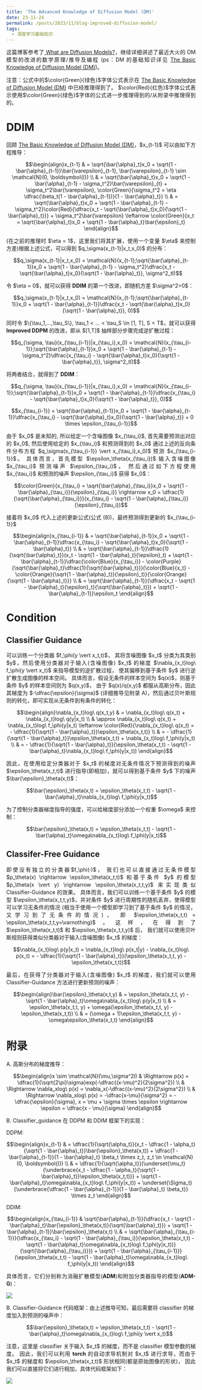 ```yaml
---
title: 'The Advanced Knowledge of Diffusion Model (DM)'
date: 23-11-24
permalink: /posts/2023/11/blog-improved-diffusion-model/
tags:
  - 深度学习基础知识
---
```


<p style="text-align:justify; text-justify:inter-ideograph;">这篇博客参考了<a href="https://lilianweng.github.io/posts/2021-07-11-diffusion-models/" target="_blank">
What are Diffusion Models?</a>，继续详细讲述了最近大火的 DM 模型的改进的数学原理/推导及编程
(ps：DM 的基础知识详见 <a href="https://cai-jianfeng.github.io/posts/2023/11/blog-diffusion-model/" target="_blank">The Basic Knowledge of Diffusion Model (DM)</a>)。</p>

<p style="text-align:justify; text-justify:inter-ideograph;">注意：公式中的$\color{Green}{绿色}$字体公式表示在 <a href="https://cai-jianfeng.github.io/posts/2023/11/blog-diffusion-model/" target="_blank">The Basic Knowledge of Diffusion Model (DM)</a> 中已经推理得到了。
$\color{Red}{红色}$字体公式表示使用$\color{Green}{绿色}$字体的公式进一步推理得到的/从附录中推理得到的。

<h1>DDIM</h1>

<p style="text-align:justify; text-justify:inter-ideograph;">回顾 <a href="https://cai-jianfeng.github.io/posts/2023/11/blog-diffusion-model/" target="_blank">The Basic Knowledge of Diffusion Model (DM)</a>，$x_{t-1}$ 可以由如下方程推导：</p>

$$\begin{align}x_{t-1} & = \sqrt{\bar{\alpha}_t}x_0 + \sqrt{1 - \bar{\alpha}_{t-1}}\bar{\varepsilon}_{t-1}, \bar{\varepsilon}_{t-1} \sim \mathcal{N}(0, \boldsymbol{I}) \\ 
& = \sqrt{\bar{\alpha}_t}x_0 + \sqrt{1 - \bar{\alpha}_{t-1} - \sigma_t^2}\bar{\varepsilon}_{t} + \sigma_t^2\bar{\varepsilon}, \color{Green}{\sigma_t^2 = \eta \dfrac{\beta_t(1 - \bar{\alpha}_{t-1})}{1 - \bar{\alpha}_t}} \\ 
& = \sqrt{\bar{\alpha}_t}x_0 + \sqrt{1 - \bar{\alpha}_{t-1} - \sigma_t^2}\color{Red}{\dfrac{x_t - \sqrt{\bar{\alpha}_t}x_0}{\sqrt{1 - \bar{\alpha}_t}}} + \sigma_t^2\bar{\varepsilon} \leftarrow \color{Green}{x_t = \sqrt{\bar{\alpha}_t}x_0 + \sqrt{1 - \bar{\alpha}_t}\bar{\epsilon}_t} \end{align}$$

<p style="text-align:justify; text-justify:inter-ideograph;">(在之前的推理时 $\eta = 1$，这里我们将其扩展，使用一个变量 $\eta$ 来控制方差)根据上述公式，可以得到 $q_\sigma(x_{t-1}|x_t,x_0)$ 的分布：</p>

$$q_\sigma(x_{t-1}|x_t,x_0) = \mathcal{N}(x_{t-1};\sqrt{\bar{\alpha}_{t-1}}x_0 + \sqrt{1 - \bar{\alpha}_{t-1} - \sigma_t^2}\dfrac{x_t - \sqrt{\bar{\alpha}_t}x_0}{\sqrt{1 - \bar{\alpha}_t}}, \sigma^2_tI)$$

<p style="text-align:justify; text-justify:inter-ideograph;">令 $\eta = 0$，就可以获得 <b>DDIM</b> 的第一个改进，即随机方差 $\sigma^2=0$：</p>

$$q_\sigma(x_{t-1}|x_t,x_0) = \mathcal{N}(x_{t-1};\sqrt{\bar{\alpha}_{t-1}}x_0 + \sqrt{1 - \bar{\alpha}_{t-1}}\dfrac{x_t - \sqrt{\bar{\alpha}_t}x_0}{\sqrt{1 - \bar{\alpha}_t}}, 0)$$

<p style="text-align:justify; text-justify:inter-ideograph;">同时令 $\{\tau_1,...,\tau_S\}, \tau_1 < ... < \tau_S \in [1, T], S < T$，就可以获得 <b>Improved DDPM</b> 的改进，即从 $[1,T]$ 抽样部分步骤完成逆扩散过程：</p>

$$q_{\sigma, \tau}(x_{\tau_{i-1}}|x_{\tau_i},x_0) = \mathcal{N}(x_{\tau_{i-1}};\sqrt{\bar{\alpha}_{t-1}}x_0 + \sqrt{1 - \bar{\alpha}_{t-1} - \sigma_t^2}\dfrac{x_{\tau_i} - \sqrt{\bar{\alpha}_t}x_0}{\sqrt{1 - \bar{\alpha}_t}}, \sigma^2_tI)$$ 

<p style="text-align:justify; text-justify:inter-ideograph;">将两者结合，就得到了 <b>DDIM</b>：</p>

$$q_{\sigma, \tau}(x_{\tau_{i-1}}|x_{\tau_i},x_0) = \mathcal{N}(x_{\tau_{i-1}};\sqrt{\bar{\alpha}_{t-1}}x_0 + \sqrt{1 - \bar{\alpha}_{t-1}}\dfrac{x_{\tau_i} - \sqrt{\bar{\alpha}_t}x_0}{\sqrt{1 - \bar{\alpha}_t}}, 0)$$

$$x_{\tau_{i-1}} = \sqrt{\bar{\alpha}_{t-1}}x_0 + \sqrt{1 - \bar{\alpha}_{t-1}}\dfrac{x_{\tau_i} - \sqrt{\bar{\alpha}_t}x_0}{\sqrt{1 - \bar{\alpha}_t}} + 0 \times \epsilon_{\tau_{i-1}}$$

<p style="text-align:justify; text-justify:inter-ideograph;">由于 $x_0$ 是未知的, 所以给定一个含噪图像 $x_{\tau_i}$, 首先需要预测出对应的 $x_0$, 
然后使用给定的 $x_{\tau_i}$ 和预测得到的 $x_0$ 通过上述的反向条件分布方程 $q_\sigma(x_{\tau_{i-1}} \vert x_{\tau_i},x_0)$ 预测 $x_{\tau_{i-1}}$。
具体而言，首先模型 $\epsilon_\theta(x_{\tau_i})$ 输入含噪图像 $x_{\tau_i}$ 预测噪声 $\epsilon_{\tau_i}$，
然后通过如下方程使用 $x_{\tau_i}$ 和预测的噪声 $\epsilon_{\tau_i}$ 获得 $x_0$：</p>

$$\color{Green}{x_{\tau_i} = \sqrt{\bar{\alpha}_{\tau_i}}x_0 + \sqrt{1 - \bar{\alpha}_{\tau_i}}{\epsilon}_{\tau_i}} \rightarrow  x_0 = \dfrac{1}{\sqrt{\bar{\alpha}_{\tau_i}}}(x_{\tau_i} - \sqrt{1 - \bar{\alpha}_{\tau_i}}{\epsilon}_{\tau_i})$$

<p style="text-align:justify; text-justify:inter-ideograph;">接着将 $x_0$ 代入上述的更新公式(公式 (8))，最终预测得到更新的 $x_{\tau_{i-1}}$

$$\begin{align}x_{\tau_{i-1}} & = \sqrt{\bar{\alpha}_{t-1}}x_0 + \sqrt{1 - \bar{\alpha}_{t-1}}\dfrac{x_{\tau_i} - \sqrt{\bar{\alpha}_t}x_0}{\sqrt{1 - \bar{\alpha}_t}} \\ 
&  = \sqrt{\bar{\alpha}_{t-1}}\dfrac{1}{\sqrt{\bar{\alpha}_t}}(x_t - \sqrt{1 - \bar{\alpha}_t}{\epsilon}_t) + \sqrt{1 - \bar{\alpha}_{t-1}}\dfrac{\color{Blue}{x_{\tau_i}} - \color{Purple}{\sqrt{\bar{\alpha}_t}\dfrac{1}{\sqrt{\bar{\alpha}_t}}}(\color{Blue}{x_t} - \color{Orange}{\sqrt{1 - \bar{\alpha}_t}}{\epsilon}_t)}{\color{Orange}{\sqrt{1 - \bar{\alpha}_t}}} \\ & = \sqrt{\bar{\alpha}_{t-1}}(\dfrac{x_t - \sqrt{1 - \bar{\alpha}_t}{\epsilon}_t}{\sqrt{\bar{\alpha}_t}}) + \sqrt{1 - \bar{\alpha}_{t-1}}\epsilon_t \end{align}$$

<h1>Condition</h1>

<h2>Classifier Guidance</h2>

<p style="text-align:justify; text-justify:inter-ideograph;">可以训练一个分类器 $f_\phi(y \vert x_t,t)$，
其将含噪图像 $x_t$ 分类为其类别 $y$，然后使用分类器对于输入(含噪图像) $x_t$ 的梯度 $\nabla_{x_t}log\ f_\phi(y \vert x_t)$ 来指导模型的逆扩散过程，
使其偏移到基于条件 $y$ 进行逆扩散生成图像的样本空间。
具体而言，假设无条件的样本空间为 $q(x)$，则基于条件 $y$ 的样本空间则为 $q(x,y)$，
由于 $q(x)/q(x,y)$ 都服从高斯分布，因此其梯度为 $-\dfrac{\epsilon}{\sigma}$ (详细推导见附录 A)，然后通过贝叶斯规则的转化，即可实现从无条件到有条件的转化：</p>

$$\begin{align}\nabla_{x_t}log\ q(x_t,y) & = \nabla_{x_t}log\ q(x_t) + \nabla_{x_t}log\ q(y|x_t) \\ & \approx \nabla_{x_t}log\ q(x_t) + \nabla_{x_t}log\ f_\phi(y|x_t) \leftarrow \color{Red}{\nabla_{x_t}log\ q(x_t) = - \dfrac{1}{\sqrt{1 - \bar{\alpha}_t}}\epsilon_\theta(x_t,t)} \\ 
& = - \dfrac{1}{\sqrt{1 - \bar{\alpha}_t}}\epsilon_\theta(x_t,t) + \nabla_{x_t}log\ f_\phi(y|x_t) \\ 
& = - \dfrac{1}{\sqrt{1 - \bar{\alpha}_t}}(\epsilon_\theta(x_t,t) - \sqrt{1 - \bar{\alpha}_t}\nabla_{x_t}log\ f_\phi(y|x_t)) \end{align}$$ 

<p style="text-align:justify; text-justify:inter-ideograph;">因此，在使用给定分类器对于 $x_t$ 的梯度对无条件情况下预测得到的噪声 $\epsilon_\theta(x_t,t)$ 进行指导(即相加)，就可以得到基于条件 $y$ 下的噪声 $\bar{\epsilon}_\theta(x,t)$：</p>

$$\bar{\epsilon}_\theta(x,t) = \epsilon_\theta(x_t,t) - \sqrt{1 - \bar{\alpha}_t}\nabla_{x_t}log\ f_\phi(y|x_t)$$

<p style="text-align:justify; text-justify:inter-ideograph;">为了控制分类器梯度指导的强度，可以给梯度部分添加一个权重 $\omega$ 来控制：</p>

$$\bar{\epsilon}_\theta(x,t) = \epsilon_\theta(x_t,t) - \sqrt{1 - \bar{\alpha}_t}\omega\nabla_{x_t}log\ f_\phi(y|x_t)$$

<h2>Classifer-Free Guidance</h2>

<p style="text-align:justify; text-justify:inter-ideograph;">即使没有独立的分类器$f_\phi(·)$，
我们也可以直接通过无条件模型 $p_\theta(x) \rightarrow \epsilon_\theta(x_t,t)$ 和基于条件 $y$ 的模型 $p_\theta(x \vert y) \rightarrow \epsilon_\theta(x_t,t,y)$ 来实现类似 Classifier-Guidance 的效果。
具体而言，我们可以训练一个基于条件 $y$ 的模型 $\epsilon_\theta(x_t,t,y)$，并对条件 $y$ 进行周期性的随机丢弃，使得模型可以学习无条件的情况
(相当于使用一个模型即学习到了基于条件 $y$ 的情况，又学习到了无条件的情况)，
即 $\epsilon_\theta(x_t,t) = \epsilon_\theta(x_t,t,y=\varnothing)$。这样，在得到了 $\epsilon_\theta(x_t,t)$ 和 $\epsilon_\theta(x_t,t,y)$ 后，
我们就可以使用贝叶斯规则获得类似分类器对于输入(含噪图像) $x_t$ 的梯度：</p>

$$\nabla_{x_t}log\ p(y|x_t) = \nabla_{x_t}log\ p(x_t|y) - \nabla_{x_t}log\ p(x_t) = - \dfrac{1}{\sqrt{1 - \bar{\alpha}_t}}(\epsilon_\theta(x_t,t, y) - \epsilon_\theta(x_t,t))$$

<p style="text-align:justify; text-justify:inter-ideograph;">最后，在获得了分类器对于输入(含噪图像) $x_t$ 的梯度，我们就可以使用 Classifier-Guidance 方法进行更新预测的噪声：</p>

$$\begin{align}\bar{\epsilon}_\theta(x,t,y) & = \epsilon_\theta(x_t,t, y) - \sqrt{1 - \bar{\alpha}_t}\omega\nabla_{x_t}log\ p(y|x_t) \\ & = \epsilon_\theta(x_t,t, y) + \omega(\epsilon_\theta(x_t,t, y) - \epsilon_\theta(x_t,t)) \\ & = (\omega + 1)\epsilon_\theta(x_t,t, y) - \omega\epsilon_\theta(x_t,t) \end{align}$$

<h1>附录</h1>

A. 高斯分布的梯度推导：

$$\begin{align}x \sim \mathcal{N}(\mu,\sigma^2I) & \Rightarrow p(x) = \dfrac{1}{\sqrt{2\pi}\sigma}exp(-\dfrac{(x-\mu)^2}{2\sigma^2}) \\
& \Rightarrow \nabla_xlog\ p(x) = \nabla_x(-\dfrac{(x-\mu)^2}{2\sigma^2}) \\
& \Rightarrow \nabla_xlog\ p(x) = -\dfrac{x-\mu}{\sigma^2} = -\dfrac{\epsilon}{\sigma}, x = \mu + \sigma \times \epsilon \rightarrow \epsilon = \dfrac{x - \mu}{\sigma} \end{align}$$

B. Classifier_guidance 在 DDPM 和 DDIM 框架下的实现：

<p style="text-align:justify; text-justify:inter-ideograph;">DDPM: </p>

$$\begin{align}x_{t-1} & = \dfrac{1}{\sqrt{\alpha_t}}(x_t - \dfrac{1 - \alpha_t}{\sqrt{1 - \bar{\alpha}_t}}\bar{\epsilon}_\theta(x,t)) + \dfrac{1 - \bar{\alpha}_{t-1}}{1 - \bar{\alpha}_t} \beta_t \times z_t, z_t \in \mathcal{N}(0, \boldsymbol{I}) \\ & = \dfrac{1}{\sqrt{\alpha_t}}(\underset{\mu_t}{\underbrace{x_t - \dfrac{1 - \alpha_t}{\sqrt{1 - \bar{\alpha}_t}}\epsilon_\theta(x_t,t)}} + \sqrt{1 - \bar{\alpha}_t}\omega\nabla_{x_t}log\ f_\phi(y|x_t)) + \underset{\Sigma_t}{\underbrace{\dfrac{1 - \bar{\alpha}_{t-1}}{1 - \bar{\alpha}_t} \beta_t}} \times z_t \end{align}$$

<p style="text-align:justify; text-justify:inter-ideograph;">DDIM: </p>

$$\begin{align}x_{\tau_{i-1}} & \sqrt{\bar{\alpha}_{t-1}}(\dfrac{x_t - \sqrt{1 - \bar{\alpha}_t}\bar{\epsilon}_\theta(x,t)}{\sqrt{\bar{\alpha}_t}}) + \sqrt{1 - \bar{\alpha}_{t-1}}\bar{\epsilon}_\theta(x,t) \\ & = \sqrt{\bar{\alpha}_{\tau_{i-1}}}(\dfrac{x_{\tau_i} - \sqrt{1 - \bar{\alpha}_{\tau_i}}(\epsilon_\theta(x_t,t) - \sqrt{1 - \bar{\alpha}_t}\omega\nabla_{x_t}log\ f_\phi(y|x_t))}{\sqrt{\bar{\alpha}_{\tau_i}}}) + \sqrt{1 - \bar{\alpha}_{\tau_{i-1}}}(\epsilon_\theta(x_t,t) - \sqrt{1 - \bar{\alpha}_t}\omega\nabla_{x_t}log\ f_\phi(y|x_t)) \end{align}$$

<p style="text-align:justify; text-justify:inter-ideograph;">具体而言，它们分别称为消融扩散模型(<b>ADM</b>)和附加分类器指导的模型(<b>ADM-G</b>)：</p>

<img src="https://cai-jianfeng.github.io/images/classifier_guidance.png">

B. Classifier-Guidance 代码框架：由上述推导可知，最后需要将 classifier 的梯度加入到预测的噪声中：

$$\bar{\epsilon}_\theta(x,t) = \epsilon_\theta(x_t,t) - \sqrt{1 - \bar{\alpha}_t}\omega\nabla_{x_t}log\ f_\phi(y \vert x_t)$$

<p style="text-align:justify; text-justify:inter-ideograph;">注意，这里是 classifier 关于输入 $x_t$ 的梯度，而不是 classifier 模型参数的梯度。
因此，我们可以利用 <b>torch</b> 的自动求导机制对 $x_t$ 进行求导，而由于 $x_t$ 的梯度和 $\epsilon_\theta(x_t,t)$ 形状相同(都是原始图像的形状)，
因此我们可以直接将它们进行相加，具体代码框架如下：</p>

<img src="https://cai-jianfeng.github.io/images/classifier_guidance_code.png">

